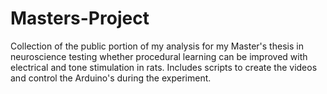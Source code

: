 # Masters-Project

Collection of the public portion of my analysis for my Master's thesis in neuroscience testing whether procedural learning can be improved with electrical and tone stimulation in rats. Includes scripts to create the videos and control the Arduino's during the experiment. 
